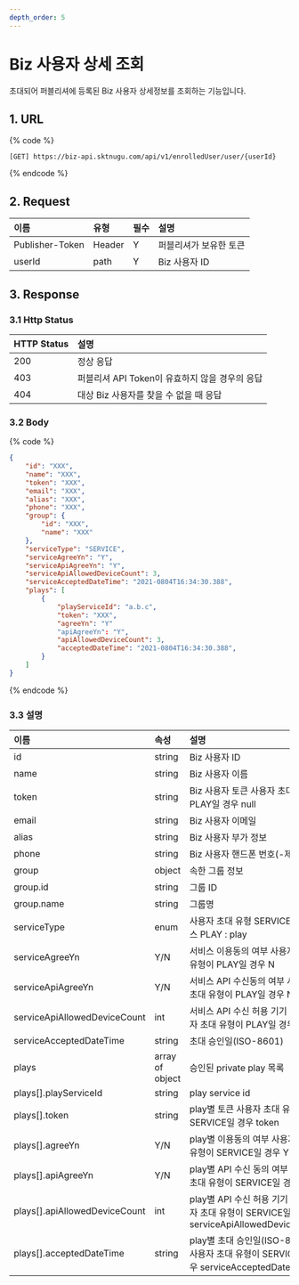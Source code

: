 ```yaml
---
depth_order: 5
---
```


# Biz 사용자 상세 조회

초대되어 퍼블리셔에 등록된 Biz 사용자 상세정보를 조회하는 기능입니다.

## 1. URL <a id="Biz&#xC0AC;&#xC6A9;&#xC790;&#xC0C1;&#xC138;&#xC870;&#xD68C;v1-1.URL"></a>

{% code %}
```text
[GET] https://biz-api.sktnugu.com/api/v1/enrolledUser/user/{userId}
```
{% endcode %}

## 2. Request <a id="Biz&#xC0AC;&#xC6A9;&#xC790;&#xC0C1;&#xC138;&#xC870;&#xD68C;v1-2.Request"></a>

| 이름 | 유형 | 필수 | 설명 |
| :--- | :--- | :--- | :--- |
| Publisher-Token | Header | Y | 퍼블리셔가 보유한 토큰 |
| userId | path | Y | Biz 사용자 ID |

## 3. Response <a id="Biz&#xC0AC;&#xC6A9;&#xC790;&#xC0C1;&#xC138;&#xC870;&#xD68C;v1-3.Response"></a>

### 3.1 Http Status <a id="Biz&#xC0AC;&#xC6A9;&#xC790;&#xC0C1;&#xC138;&#xC870;&#xD68C;v1-3.1HttpStatus"></a>

| HTTP Status | 설명 |
| :--- | :--- |
| 200 | 정상 응답 |
| 403 | 퍼블리셔 API Token이 유효하지 않을 경우의 응답 |
| 404 | 대상 Biz 사용자를 찾을 수 없을 때 응답 |

### 3.2 Body <a id="Biz&#xC0AC;&#xC6A9;&#xC790;&#xC0C1;&#xC138;&#xC870;&#xD68C;v1-3.2Body"></a>

{% code %}
```json
{
    "id": "XXX",
    "name": "XXX",
    "token": "XXX",
    "email": "XXX",
    "alias": "XXX",
    "phone": "XXX",
    "group": {
        "id": "XXX",
        "name": "XXX"
    },
    "serviceType": "SERVICE",
    "serviceAgreeYn": "Y",
    "serviceApiAgreeYn": "Y",
    "serviceApiAllowedDeviceCount": 3,
    "serviceAcceptedDateTime": "2021-0804T16:34:30.388",
    "plays": [
        {
            "playServiceId": "a.b.c",
            "token": "XXX",
            "agreeYn": "Y"
            "apiAgreeYn": "Y",
            "apiAllowedDeviceCount": 3,
            "acceptedDateTime": "2021-0804T16:34:30.388",
        }
    ]
}
```
{% endcode %}

### 3.3 설명 <a id="Biz&#xC0AC;&#xC6A9;&#xC790;&#xC0C1;&#xC138;&#xC870;&#xD68C;v1-3.3&#xC124;&#xBA85;"></a>

| 이름 | 속성 | 설명 |
| :--- | :--- | :--- |
| id | string | Biz 사용자 ID |
| name | string | Biz 사용자 이름 |
| token | string | Biz 사용자 토큰 사용자 초대 유형이 PLAY일 경우 null |
| email | string | Biz 사용자 이메일 |
| alias | string | Biz 사용자 부가 정보 |
| phone | string | Biz 사용자 핸드폰 번호\(-제외\) |
| group | object | 속한 그룹 정보 |
| group.id | string | 그룹 ID |
| group.name | string | 그룹명 |
| serviceType | enum | 사용자 초대 유형 SERVICE : 서비스 PLAY : play |
| serviceAgreeYn | Y/N | 서비스 이용동의 여부 사용자 초대 유형이 PLAY일 경우 N |
| serviceApiAgreeYn | Y/N | 서비스 API 수신동의 여부 사용자 초대 유형이 PLAY일 경우 N |
| serviceApiAllowedDeviceCount | int | 서비스 API 수신 허용 기기 수 사용자 초대 유형이 PLAY일 경우 0 |
| serviceAcceptedDateTime | string | 초대 승인일\(ISO-8601\) |
| plays | array of object | 승인된 private play 목록 |
| plays\[\].playServiceId | string | play service id |
| plays\[\].token | string | play별 토큰 사용자 초대 유형이 SERVICE일 경우 token |
| plays\[\].agreeYn | Y/N | play별 이용동의 여부 사용자 초대 유형이 SERVICE일 경우 Y |
| plays\[\].apiAgreeYn | Y/N | play별 API 수신 동의 여부 사용자 초대 유형이 SERVICE일 경우 Y |
| plays\[\].apiAllowedDeviceCount | int | play별 API 수신 허용 기기 수 사용자 초대 유형이 SERVICE일 경우 serviceApiAllowedDeviceCount |
| plays\[\].acceptedDateTime | string | play별 초대 승인일\(ISO-8601\) 사용자 초대 유형이 SERVICE일 경우 serviceAcceptedDateTime |

